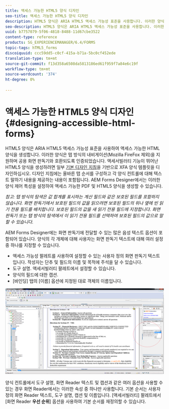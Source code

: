 ```yaml
---
title: 액세스 가능한 HTML5 양식 디자인
seo-title: 액세스 가능한 HTML5 양식 디자인
description: HTML5 양식은 ARIA HTML5 액세스 가능성 표준을 사용합니다. 이러한 양식은 탭 방식의 탐색을 지원하고 일반 화면 판독기와 호환되도록 인증되었습니다.
seo-description: HTML5 양식은 ARIA HTML5 액세스 가능성 표준을 사용합니다. 이러한 양식은 탭 방식의 탐색을 지원하고 일반 화면 판독기와 호환되도록 인증되었습니다.
uuid: b7757079-5f06-4818-8488-11d67cbe3522
content-type: reference
products: SG_EXPERIENCEMANAGER/6.4/FORMS
topic-tags: hTML5_forms
discoiquuid: ccc59dd5-c0cf-415a-b71a-5bc0cf452ede
translation-type: tm+mt
source-git-commit: f13d358a6508da5813186ed61f959f7a84e6c19f
workflow-type: tm+mt
source-wordcount: '374'
ht-degree: 0%

---
```



# 액세스 가능한 HTML5 양식 디자인 {#designing-accessible-html-forms}

HTML5 양식은 ARIA HTML5 액세스 가능성 표준을 사용하여 액세스 가능한 HTML 양식을 생성합니다. 이러한 양식은 탭 방식의 내비게이션(Mozilla FireFox 제외)을 지원하며 공용 화면 판독기와 호환되도록 인증되었습니다. 액세서빌러티 기능이 뛰어난 HTML5 양식을 생성하려면 일부 [기본 디자인 지침](/help/forms/using/best-practices-for-html5-forms.md)을 기반으로 XFA 양식 템플릿을 디자인하십시오. 디자인 지침에는 올바른 탭 순서를 구성하고 각 양식 컨트롤에 대해 텍스트 말하기 내용을 제공하는 내용이 포함됩니다. AEM Forms Designer에서는 이러한 양식 제어 특성을 설정하여 액세스 가능한 PDF 및 HTML5 양식을 생성할 수 있습니다.

*참고: 탭 방식의 탐색은 값 합계를 표시하는 계산 필드와 같은 보호된 필드를 포함하지 않습니다. 화면 판독기에서 보호된 필드의 값을 읽으려면 보호된 필드의 위나 옆에 빈 읽기 전용 필드를 배치합니다. 보호된 필드의 값을 새 읽기 전용 필드에 지정합니다. 화면 판독기 또는 탭 방식의 탐색에서 이 읽기 전용 필드를 선택하여 보호된 필드의 값으로 말할 수 있습니다.*

AEM Forms Designer에는 화면 판독기에 전달할 수 있는 많은 음성 텍스트 옵션이 포함되어 있습니다. 양식의 각 개체에 대해 사용자는 화면 판독기 텍스트에 대해 여러 설정 중 하나를 지정할 수 있습니다.

* 액세스 가능성 팔레트를 사용하여 설정할 수 있는 사용자 정의 화면 판독기 텍스트입니다. 작성자는 단추 및 필드의 이름 및 목적에 주석을 달 수 있습니다.
* 도구 설명. 액세서빌러티 팔레트에서 설정할 수 있습니다.
* 양식의 필드에 대한 캡션.
* [바인딩] 탭의 [이름] 옵션에 지정된 대로 객체의 이름입니다.

![액세서빌러티](assets/accessibility.png)

양식 컨트롤에서 도구 설명, 화면 Reader 텍스트 및 캡션과 같은 여러 옵션을 사용할 수 있는 경우 화면 Reader에서는 이러한 속성 중 하나만 사용합니다. 기본 순서는 사용자 정의 화면 Reader 텍스트, 도구 설명, 캡션 및 이름입니다. [액세서빌러티] 팔레트에서 [화면 Reader **우선 순위**] 옵션을 사용하여 기본 순서를 재정의할 수 있습니다.
